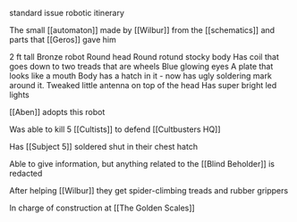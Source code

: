 standard issue robotic itinerary

The small [[automaton]] made by [[Wilbur]] from the [[schematics]] and parts that [[Geros]] gave him

2 ft tall
Bronze robot
Round head
Round rotund stocky body
Has coil that goes down to two treads that are wheels
Blue glowing eyes
A plate that looks like a mouth
Body has a hatch in it - now has ugly soldering mark around it.
Tweaked little antenna on top of the head
Has super bright led lights

[[Aben]] adopts this robot

Was able to kill 5 [[Cultists]] to defend [[Cultbusters HQ]]

Has [[Subject 5]] soldered shut in their chest hatch

Able to give information, but anything related to the [[Blind Beholder]] is redacted

After helping [[Wilbur]] they get spider-climbing treads and rubber grippers 

In charge of construction at [[The Golden Scales]]